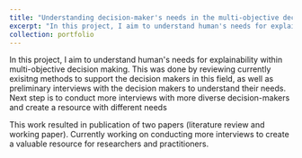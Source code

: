 ```yaml
---
title: "Understanding decision-maker's needs in the multi-objective decision making (human-AI interactions)"
excerpt: "In this project, I aim to understand human's needs for explainability within multi-objective decision making. This was done by reviewing currently exisitng methods to support the decision makers in this field, as well as conducting interviews with the decision makers to understand their needs. Based on the interviews, I analyse them to find common approaches used by practitioners using qualitative analysis tools."
collection: portfolio
---
```


In this project, I aim to understand human's needs for explainability within multi-objective decision making. This was done by reviewing currently exisitng methods to support the decision makers in this field, as well as preliminary interviews with the decision makers to understand their needs. Next step is to conduct more interviews with more diverse decision-makers and create a resource with different needs

This work resulted in publication of two papers (literature review and working paper). Currently working on conducting more interviews to create a valuable resource for researchers and practitioners.
